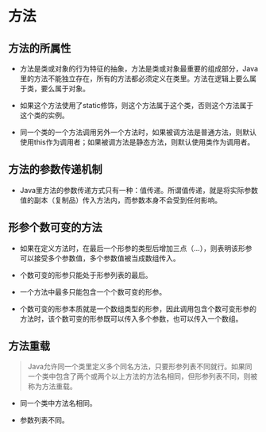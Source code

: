 # 方法

## 方法的所属性

* 方法是类或对象的行为特征的抽象，方法是类或对象最重要的组成部分，Java里的方法不能独立存在，所有的方法都必须定义在类里。方法在逻辑上要么属于类，要么属于对象。

* 如果这个方法使用了static修饰，则这个方法属于这个类，否则这个方法属于这个类的实例。

* 同一个类的一个方法调用另外一个方法时，如果被调方法是普通方法，则默认使用this作为调用者；如果被调方法是静态方法，则默认使用类作为调用者。

## 方法的参数传递机制

* Java里方法的参数传递方式只有一种：值传递。所谓值传递，就是将实际参数值的副本（复制品）传入方法内，而参数本身不会受到任何影响。

## 形参个数可变的方法

* 如果在定义方法时，在最后一个形参的类型后增加三点（...），则表明该形参可以接受多个参数值，多个参数值被当成数组传入。

* 个数可变的形参只能处于形参列表的最后。

* 一个方法中最多只能包含一个个数可变的形参。

* 个数可变的形参本质就是一个数组类型的形参，因此调用包含个数可变形参的方法时，该个数可变的形参既可以传入多个参数，也可以传入一个数组。

## 方法重载

> Java允许同一个类里定义多个同名方法，只要形参列表不同就行。如果同一个类中包含了两个或两个以上方法的方法名相同，但形参列表不同，则被称为方法重载。

* 同一个类中方法名相同。

* 参数列表不同。